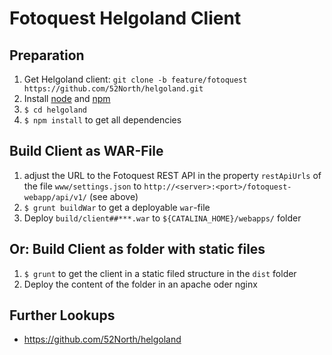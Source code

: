 # Fotoquest Helgoland Client

## Preparation

1. Get Helgoland client: `git clone -b feature/fotoquest https://github.com/52North/helgoland.git`
1. Install [node](https://nodejs.org/en/) and [npm](https://www.npmjs.com/)
1. `$ cd helgoland`
1. `$ npm install` to get all dependencies

## Build Client as WAR-File

1. adjust the URL to the Fotoquest REST API in the property `restApiUrls` of the
file `www/settings.json` to `http://<server>:<port>/fotoquest-webapp/api/v1/`
(see above)
1. `$ grunt buildWar` to get a deployable `war`-file
1. Deploy `build/client##***.war` to `${CATALINA_HOME}/webapps/` folder

## Or: Build Client as folder with static files

1. `$ grunt` to get the client in a static filed structure in the `dist` folder
1. Deploy the content of the folder in an apache oder nginx

## Further Lookups
* https://github.com/52North/helgoland
